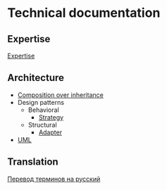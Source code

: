 # Technical documentation

## Expertise

[Expertise](expertise.md)

## Architecture

* [Composition over inheritance](architecture/composition%20over%20inheritance.md)
* Design patterns
  * Behavioral
    * [Strategy](architecture/design%20patterns/behavioral/strategy.md)
  * Structural
    * [Adapter](architecture/design%20patterns/structural/adapter.md)
* [UML](architecture/uml.md)

## Translation

[Перевод терминов на русский](translation.md)
